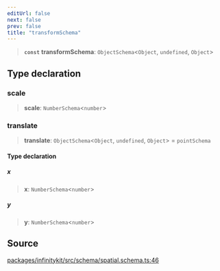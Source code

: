 ```yaml
---
editUrl: false
next: false
prev: false
title: "transformSchema"
---
```


> **`const`** **transformSchema**: `ObjectSchema`\<`Object`, `undefined`, `Object`\>

## Type declaration

### scale

> **scale**: `NumberSchema`\<`number`\>

### translate

> **translate**: `ObjectSchema`\<`Object`, `undefined`, `Object`\> = `pointSchema`

#### Type declaration

##### x

> **x**: `NumberSchema`\<`number`\>

##### y

> **y**: `NumberSchema`\<`number`\>

## Source

[packages/infinitykit/src/schema/spatial.schema.ts:46](https://github.com/nodenogg-in/alpha-p2p/blob/8383a4b/packages/infinitykit/src/schema/spatial.schema.ts#L46)
